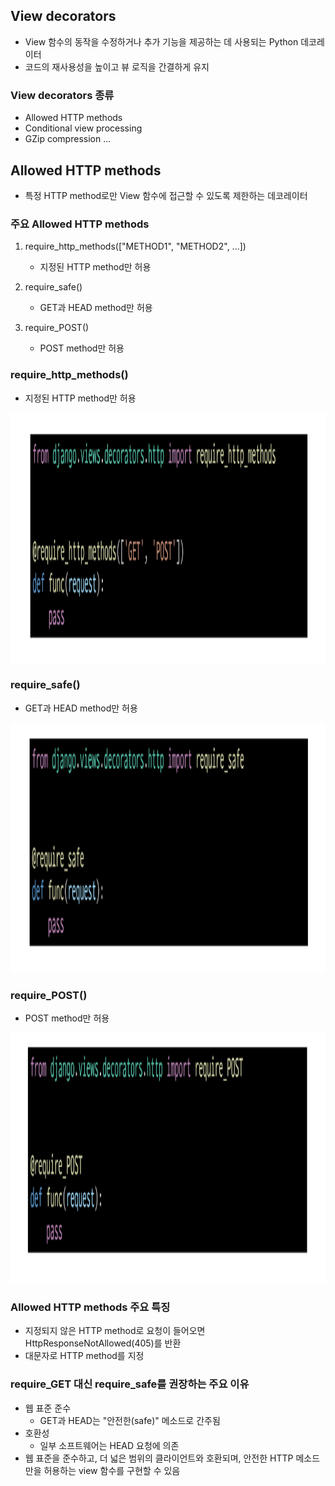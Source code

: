## View decorators
- View 함수의 동작을 수정하거나 추가 기능을 제공하는 데 사용되는 Python 데코레이터
- 코드의 재사용성을 높이고 뷰 로직을 간결하게 유지

### View decorators 종류
- Allowed HTTP methods
- Conditional view processing
- GZip compression
...

## Allowed HTTP methods
- 특정 HTTP method로만 View 함수에 접근할 수 있도록 제한하는 데코레이터

### 주요 Allowed HTTP methods
1. require_http_methods(["METHOD1", "METHOD2", ...])
   - 지정된 HTTP method만 허용

2. require_safe()
   - GET과 HEAD method만 허용

3. require_POST()
   - POST method만 허용

### require_http_methods()
- 지정된 HTTP method만 허용
<img src="images/image_5.png" width="600" height="400">

### require_safe()
- GET과 HEAD method만 허용
<img src="images/image_6.png" width="600" height="400">

### require_POST()
- POST method만 허용
<img src="images/image_7.png" width="600" height="400">

### Allowed HTTP methods 주요 특징
- 지정되지 않은 HTTP method로 요청이 들어오면 HttpResponseNotAllowed(405)를 반환
- 대문자로 HTTP method를 지정

### require_GET 대신 require_safe를 권장하는 주요 이유
- 웹 표준 준수
  - GET과 HEAD는 "안전한(safe)" 메소드로 간주됨
- 호환성
  - 일부 소프트웨어는 HEAD 요청에 의존
- 웹 표준을 준수하고, 더 넓은 범위의 클라이언트와 호환되며, 안전한 HTTP 메소드만을 허용하는 view 함수를 구현할 수 있음

